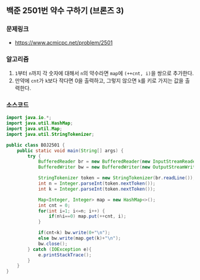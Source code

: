 ## 백준 2501번 약수 구하기 (브론즈 3)

### 문제링크
- https://www.acmicpc.net/problem/2501

### 알고리즘
1. `1`부터 `n`까지 각 숫자에 대해서 `n`의 약수라면 `map`에 `(++cnt, i)`을 쌍으로 추가한다.
2. 만약에 `cnt`가 `k`보다 작다면 0을 출력하고, 그렇지 않으면 `k`를 키로 가지는 값을 출력한다.

### 소스코드
```java
import java.io.*;
import java.util.HashMap;
import java.util.Map;
import java.util.StringTokenizer;

public class BOJ2501 {
    public static void main(String[] args) {
        try {
            BufferedReader br = new BufferedReader(new InputStreamReader(System.in));
            BufferedWriter bw = new BufferedWriter(new OutputStreamWriter(System.out));

            StringTokenizer token = new StringTokenizer(br.readLine());
            int n = Integer.parseInt(token.nextToken());
            int k = Integer.parseInt(token.nextToken());

            Map<Integer, Integer> map = new HashMap<>();
            int cnt = 0;
            for(int i=1; i<=n; i++) {
                if(n%i==0) map.put(++cnt, i);
            }

            if(cnt<k) bw.write(0+"\n");
            else bw.write(map.get(k)+"\n");
            bw.close();
        } catch (IOException e){
            e.printStackTrace();
        }
    }
}

```